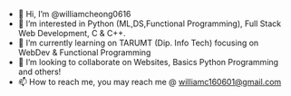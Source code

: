 - 👋 Hi, I’m @williamcheong0616
- 👀 I’m interested in Python (ML,DS,Functional Programming), Full Stack Web Development, C & C++.
- 🌱 I’m currently learning on TARUMT (Dip. Info Tech) focusing on WebDev & Functional Programming
- 💞️ I’m looking to collaborate on Websites, Basics Python Programming and others!
- 📫 How to reach me, you may reach me @ williamc160601@gmail.com 


